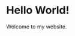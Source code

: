 <!DOCTYPE html>
<html lang="en">
<head>
    <meta charset="UTF-8">
    <meta name="viewport" content="width=device-width, initial-scale=1.0">
    <title>My GitHub Pages Website</title>
</head>
<body>
    <h1>Hello World!</h1>
    <p>Welcome to my website.</p>
</body>
</html>
